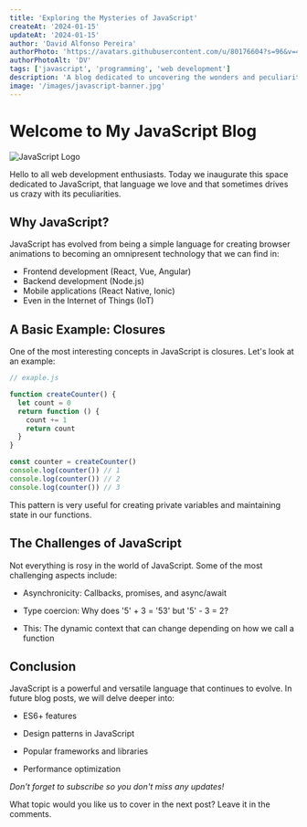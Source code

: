 ```yaml
---
title: 'Exploring the Mysteries of JavaScript'
createAt: '2024-01-15'
updateAt: '2024-01-15'
author: 'David Alfonso Pereira'
authorPhoto: 'https://avatars.githubusercontent.com/u/80176604?s=96&v=4'
authorPhotoAlt: 'DV'
tags: ['javascript', 'programming', 'web development']
description: 'A blog dedicated to uncovering the wonders and peculiarities of JavaScript, the language of the web.'
image: '/images/javascript-banner.jpg'
---
```


# Welcome to My JavaScript Blog

![JavaScript Logo](https://cdn4.vectorstock.com/i/1000x1000/26/33/javascript-concept-banner-header-vector-24192633.jpg)

Hello to all web development enthusiasts. Today we inaugurate this space dedicated to JavaScript, that language we love and that sometimes drives us crazy with its peculiarities.

## Why JavaScript?

JavaScript has evolved from being a simple language for creating browser animations to becoming an omnipresent technology that we can find in:

- Frontend development (React, Vue, Angular)
- Backend development (Node.js)
- Mobile applications (React Native, Ionic)
- Even in the Internet of Things (IoT)

## A Basic Example: Closures

One of the most interesting concepts in JavaScript is closures. Let's look at an example:

```js
// exaple.js

function createCounter() {
  let count = 0
  return function () {
    count += 1
    return count
  }
}

const counter = createCounter()
console.log(counter()) // 1
console.log(counter()) // 2
console.log(counter()) // 3
```

This pattern is very useful for creating private variables and maintaining state in our functions.

## The Challenges of JavaScript

Not everything is rosy in the world of JavaScript. Some of the most challenging aspects include:

- Asynchronicity: Callbacks, promises, and async/await

- Type coercion: Why does '5' + 3 = '53' but '5' - 3 = 2?

- This: The dynamic context that can change depending on how we call a function

## Conclusion

JavaScript is a powerful and versatile language that continues to evolve. In future blog posts, we will delve deeper into:

- ES6+ features

- Design patterns in JavaScript

- Popular frameworks and libraries

- Performance optimization

_Don't forget to subscribe so you don't miss any updates!_

What topic would you like us to cover in the next post? Leave it in the comments.
